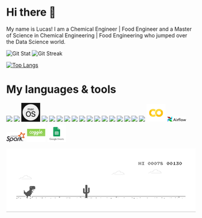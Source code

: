 <h1> Hi there 👋 </h1>

My name is Lucas! I am a Chemical Engineer | Food Engineer and a Master of Science in Chemical Engineering | Food Engineering who jumped over the Data Science world. 


![Git Stat](https://github-readme-stats.vercel.app/api?username=lucasquemelli&show_icons=true&theme=tokyonight)
![Git Streak](https://github-readme-streak-stats.herokuapp.com/?user=lucasquemelli&theme=tokyonight)


[![Top Langs](https://github-readme-stats.vercel.app/api/top-langs/?username=lucasquemelli&layout=compact&theme=tokyonight)](https://github.com/lucasquemelli/github-readme-stats)

# My languages & tools

<code><img width="10%" src="https://seeklogo.com/images/U/ubuntu-logo-8B7C9ED4AD-seeklogo.com.png"></code>
<code><img width="10%" src="https://seeklogo.com/images/W/windows-10-icon-logo-5BC5C69712-seeklogo.com.png"></code>
<code><img width="10%" src="https://github.com/lucasquemelli/lucasquemelli/blob/main/macos.svg"></code>
<code><img width="10%" src="https://seeklogo.com/images/G/git-logo-F4A93DAA20-seeklogo.com.png"></code>
<code><img width="10%" src="https://www.vectorlogo.zone/logos/python/python-ar21.svg"></code>
<code><img width="10%" src="https://www.vectorlogo.zone/logos/r-project/r-project-official.svg"></code>
<code><img width="10%" src="https://wiki.documentfoundation.org/images/thumb/6/65/LibreOffice_Initial-Artwork-Logo_ColorLogoBasic_500px.png/200px-LibreOffice_Initial-Artwork-Logo_ColorLogoBasic_500px.png"></code>
<code><img width="10%" src="https://cdn.worldvectorlogo.com/logos/office-365-1.svg"></code>
<code><img width="10%" src="https://encrypted-tbn0.gstatic.com/images?q=tbn:ANd9GcSkON8JxDznoU9J8kLQSCRUlzLqN8VN7a8cHJhW-zyO2zuCLz0mPgEZIwpz6WrZVaoPyE8&usqp=CAU"></code>
<code><img width="10%" src="https://www.vectorlogo.zone/logos/jupyter/jupyter-ar21.svg"></code> 
<code><img width="10%" src="https://pbs.twimg.com/media/CNJQGcrVEAAqZG1.png"></code> 
<code><img width="10%" src="https://encrypted-tbn0.gstatic.com/images?q=tbn:ANd9GcT4a8YUd4NNP7GnLd2gwXBKDjotih8LxQnd0Q&usqp=CAU"></code>
<code><img width="10%" src="https://seeklogo.com/images/M/MySQL-logo-F6FF285A58-seeklogo.com.png"></code>
<code><img width="10%" src="https://encrypted-tbn0.gstatic.com/images?q=tbn:ANd9GcTQCZFq81-fJFaissF4JTz0uZJ_ozPbXuVaBA&usqp=CAU"></code>
<code><img width="10%" src="https://seeklogo.com/images/P/pycharm-logo-51B1427388-seeklogo.com.png"></code>
<code><img width="10%" src="https://encrypted-tbn0.gstatic.com/images?q=tbn:ANd9GcQ5sqWgzUvG9CKv3SIXAy2Dj9DQxYpMgiynpw&usqp=CAU"></code>
<code><img width="10%" src="https://seeklogo.com/images/H/heroku-logo-B774A78667-seeklogo.com.png"></code>
<code><img width="10%" src="https://github.com/lucasquemelli/lucasquemelli/blob/main/colab.jpg"></code>
<code><img width="10%" src="https://github.com/lucasquemelli/lucasquemelli/blob/main/PngItem_4019613.png"></code>
<code><img width="10%" src="https://github.com/lucasquemelli/lucasquemelli/blob/main/Apache_Spark_logo.svg.png"></code>
<code><img width="10%" src="https://github.com/lucasquemelli/lucasquemelli/blob/main/cog.png"></code>
<code><img width="10%" src="https://github.com/lucasquemelli/lucasquemelli/blob/main/Sheets.png"></code>

![Dino Gif](https://github.com/lucasquemelli/lucasquemelli/raw/main/dino.gif)

<!--
**lucasquemelli/lucasquemelli** is a ✨ _special_ ✨ repository because its `README.md` (this file) appears on your GitHub profile.

Here are some ideas to get you started:

- 🔭 I’m currently working on ...
- 🌱 I’m currently learning ...
- 👯 I’m looking to collaborate on ...
- 🤔 I’m looking for help with ...
- 💬 Ask me about ...
- 📫 How to reach me: ...
- 😄 Pronouns: ...
- ⚡ Fun fact: ...
-->

